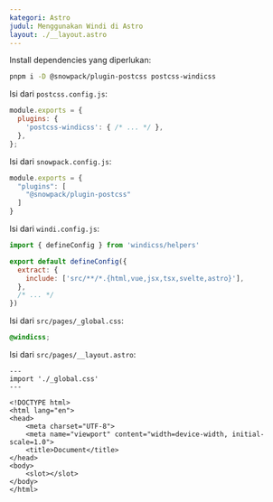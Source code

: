 ```yaml
---
kategori: Astro
judul: Menggunakan Windi di Astro
layout: ./__layout.astro
---
```


Install dependencies yang diperlukan:

```bash
pnpm i -D @snowpack/plugin-postcss postcss-windicss
```

Isi dari `postcss.config.js`:

```javascript
module.exports = {
  plugins: {
    'postcss-windicss': { /* ... */ },
  },
};
```

Isi dari `snowpack.config.js`:

```javascript
module.exports = {
  "plugins": [
    "@snowpack/plugin-postcss"
  ]
}
```

Isi dari `windi.config.js`:

```javascript
import { defineConfig } from 'windicss/helpers'

export default defineConfig({
  extract: {
    include: ['src/**/*.{html,vue,jsx,tsx,svelte,astro}'],
  },
  /* ... */
})
```

Isi dari `src/pages/_global.css`:

```css
@windicss;
```

Isi dari `src/pages/__layout.astro`:

```astro
---
import './_global.css'
---

<!DOCTYPE html>
<html lang="en">
<head>
	<meta charset="UTF-8">
	<meta name="viewport" content="width=device-width, initial-scale=1.0">
	<title>Document</title>
</head>
<body>
	<slot></slot>	
</body>
</html>
```